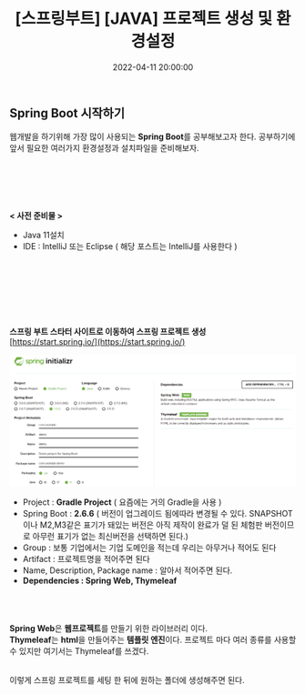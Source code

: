 ﻿---
permalink: /2022-04-11-스프링 입문_프로젝트 환경설정/
title: "[스프링부트] [JAVA] 프로젝트 생성 및 환경설정"
date: 2022-04-11 20:00:00
toc: true
toc_sticky: true
toc_label: "스프링부트"
categories:
- Spring Boot
tags:
- Spring Boot
- 
---

## Spring Boot 시작하기
웹개발을 하기위해 가장 많이 사용되는 **Spring Boot**를 공부해보고자 한다. 공부하기에 앞서 필요한 여러가지 환경설정과 설치파일을 준비해보자.
<br><br><br><br><br><br>

**< 사전 준비물 >** 
 - Java 11설치 
 - IDE : IntelliJ 또는 Eclipse ( 해당 포스트는 IntelliJ를 사용한다 )

<br><br><br><br><br><br>

**스프링 부트 스타터 사이트로 이동하여 스프링 프로젝트 생성**  
[https://start.spring.io/](https://start.spring.io/)

<p align="center">
<img src="https://github.com/idkim97/idkim97.github.io/blob/master/img/spring_1.png?raw=true">
</p>

 - Project : **Gradle Project** ( 요즘에는 거의 Gradle을 사용 )
 - Spring Boot : **2.6.6** ( 버전이 업그레이드 됨에따라 변경될 수 있다. SNAPSHOT이나 M2,M3같은 표기가 돼있는 버전은 아직 제작이 완료가 덜 된 체험판 버전이므로 아무런 표기가 없는 최신버전을 선택하면 된다.)
 - Group : 보통 기업에서는 기업 도메인을 적는데 우리는 아무거나 적어도 된다
 - Artifact : 프로젝트명을 적어주면 된다
 - Name, Description, Package name : 알아서 적어주면 된다.
 - **Dependencies : Spring Web, Thymeleaf**
 
 <br><br><br>
 **Spring Web**은 **웹프로젝트**를 만들기 위한 라이브러리 이다.  
 **Thymeleaf**는 **html**을 만들어주는 **템플릿 엔진**이다. 프로젝트 마다 여러 종류를 사용할 수 있지만 여기서는 Thymeleaf를 쓰겠다. 

<br>
이렇게 스프링 프로젝트를 세팅 한 뒤에 원하는 폴더에 생성해주면 된다.
 
